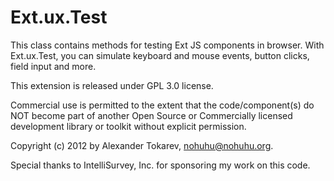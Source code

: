 Ext.ux.Test
===========

This class contains methods for testing Ext JS components in browser. With Ext.ux.Test, you can simulate keyboard and mouse events, button clicks, field input and more.

This extension is released under GPL 3.0 license.

Commercial use is permitted to the extent that the code/component(s) do NOT
become part of another Open Source or Commercially licensed development library or toolkit without explicit permission.

Copyright (c) 2012 by Alexander Tokarev, <nohuhu@nohuhu.org>.

Special thanks to IntelliSurvey, Inc. for sponsoring my work on this code.
